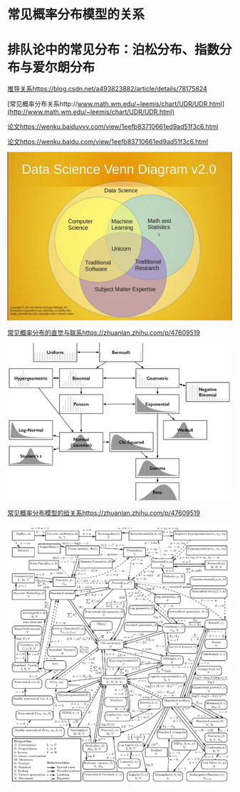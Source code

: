 # 常见概率分布模型的关系



# 排队论中的常见分布：泊松分布、指数分布与爱尔朗分布

[推导关系https://blog.csdn.net/a493823882/article/details/78175824](https://blog.csdn.net/a493823882/article/details/78175824)















[常见概率分布关系http://www.math.wm.edu/~leemis/chart/UDR/UDR.html](http://www.math.wm.edu/~leemis/chart/UDR/UDR.html)


[论文https://wenku.baiduvvv.com/view/1eefb83710661ed9ad51f3c6.html](https://wenku.baiduvvv.com/view/1eefb83710661ed9ad51f3c6.html)







[论文https://wenku.baidu.com/view/1eefb83710661ed9ad51f3c6.html](https://wenku.baidu.com/view/1eefb83710661ed9ad51f3c6.html)


![](_v_images/1572114857_10111.png)


[常见概率分布的直觉与联系https://zhuanlan.zhihu.com/p/47609519](https://zhuanlan.zhihu.com/p/47609519)



![](_v_images/1572114559_30827.png)



[常见概率分布模型的给关系https://zhuanlan.zhihu.com/p/47609519](https://zhuanlan.zhihu.com/p/47609519)


![](_v_images/1571752681_14693.png)
























